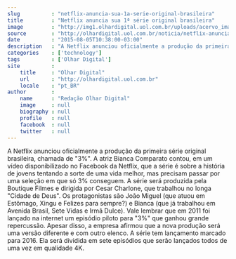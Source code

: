 ```yaml
---
slug          : "netflix-anuncia-sua-1a-serie-original-brasileira"
title         : "Netflix anuncia sua 1ª série original brasileira"
image         : "http://img1.olhardigital.uol.com.br/uploads/acervo_imagens/2015/08/20150805104102_660_420.jpg"
source        : "http://olhardigital.uol.com.br/noticia/netflix-anuncia-primeira-serie-original-brasileira/50280"
date          : "2015-08-05T10:38:00-03:00"
description   : "A Netflix anunciou oficialmente a produção da primeira série original brasileira, chamada de '3%'. A atriz Bianca Comparato contou, em um vídeo disponibilizado no Facebook da Netflix, que a série é sobre a história de jovens tentando a sorte de uma vida melhor, mas precisam passar por uma seleção em que só 3% conseguem. A série será produzida pela Boutique Filmes e dirigida por Cesar Charlone, que trabalhou no longa 'Cidade de Deus'. Os protagonistas são João Miguel (que atuou em Estômago, Xingu e Felizes para sempre?) e Bianca (que já trabalhou em Avenida Brasil, Sete Vidas e Irmã Dulce). Vale lembrar que em 2011 foi lançado na internet um episódio piloto para '3%' que ganhou grande repercussão. Apesar disso, a empresa afirmou que a nova produção será uma versão diferente e com outro elenco. A série tem lançamento marcado para 2016. Ela será dividida em sete episódios que serão lançados todos de uma vez em qualidade 4K."
categories    : ['technology']
tags          : ['Olhar Digital']
site          :
    title     : "Olhar Digital"
    url       : "http://olhardigital.uol.com.br"
    locale    : "pt_BR"
author        :
    name      : "Redação Olhar Digital"
    image     : null
    biography : null
    profile   : null
    facebook  : null
    twitter   : null
---
```


A Netflix anunciou oficialmente a produção da primeira série original brasileira, chamada de "3%". A atriz Bianca Comparato contou, em um vídeo disponibilizado no Facebook da Netflix, que a série é sobre a história de jovens tentando a sorte de uma vida melhor, mas precisam passar por uma seleção em que só 3% conseguem. A série será produzida pela Boutique Filmes e dirigida por Cesar Charlone, que trabalhou no longa "Cidade de Deus". Os protagonistas são João Miguel (que atuou em Estômago, Xingu e Felizes para sempre?) e Bianca (que já trabalhou em Avenida Brasil, Sete Vidas e Irmã Dulce). Vale lembrar que em 2011 foi lançado na internet um episódio piloto para "3%" que ganhou grande repercussão. Apesar disso, a empresa afirmou que a nova produção será uma versão diferente e com outro elenco. A série tem lançamento marcado para 2016. Ela será dividida em sete episódios que serão lançados todos de uma vez em qualidade 4K.
